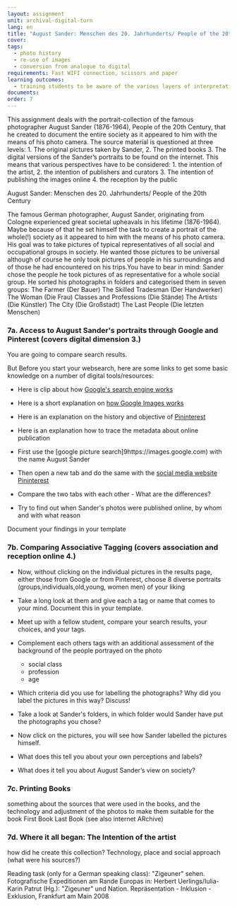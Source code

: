 ```yaml
---
layout: assignment
unit: archival-digital-turn
lang: en
title: "August Sander: Menschen des 20. Jahrhunderts/ People of the 20th Century"
cover:
tags:
  - photo history
  - re-use of images
  - conversion from analogue to digital
requirements: Fast WIFI connection, scissors and paper
learning outcomes: 
  - training students to be aware of the various layers of interpretations when dealing analogue photos that are published online.  
documents:
order: 7
---
```

This assignment deals with the portrait-collection of the famous photographer August Sander (1876-1964), People of the 20th Century, 
that he created to document the entire society as it appeared to him with the means of his photo camera.
The source material is questioned at three levels: 1. The original pictures taken by Sander, 2. The printed books 3. The digital versions of the Sander’s portraits to be found on the internet. This means that various perspectives have to be considered: 1. the intention of the artist, 2. the intention of publishers and curators 3. The intention of publishing the images online 4. the reception by the public
<!-- more -->

<!-- briefing-student -->
 
August Sander: Menschen des 20. Jahrhunderts/ People of the 20th Century

The famous German photographer, August Sander, originating from Cologne experienced great societal upheavals in his lifetime (1876-1964). Maybe because of that he set himself the task to create a portrait of the whole(!) society as it appeared to him with the means of his photo camera. His goal was to take pictures of typical representatives of all social and occupational groups in society. He wanted those pictures to be universal although of course he only took pictures of people in his surroundings and of those he had encountered on his trips.You have to bear in mind: Sander chose the people he took pictures of as representative for a whole social group. 
He sorted his photographs in folders and categorised them in seven groups:
The Farmer (Der Bauer)
The Skilled Tradesman (Der Handwerker)
The Woman (Die Frau)
Classes and Professions (Die Stände)
The Artists (Die Künstler)
The City (Die Großstadt)
The Last People (Die letzten Menschen)


<!-- section-contents -->
### 7a. Access to August Sander's portraits through Google and Pinterest (covers digital dimension 3.) 

You are going to compare search results.

But Before you start your websearch, here are some links to get some basic knowledge on a number of digital tools/resources: 
- Here is clip about how [Google's search engine works](https://www.youtube.com/watch?v=BNHR6IQJGZs)
- Here is a short explanation on [how Google Images works](https://www.dummies.com/education/internet-basics/knowing-google-images-basics/) 
- Here is an explanation on the history and objective of [Pininterest](https://en.wikipedia.org/wiki/Pinterest)
- Here is an explanation how to trace the metadata about online publication 

- First use the [google picture search]9https://images.google.com) with the name August Sander  
- Then open a new tab and do the same with the [social media website Pininterest](https://www.pinterest.de/search/pins/?q=August%20Sander&rs=typed&term_meta[]=August%7Ctyped&term_meta[]=Sander%7Ctyped) 
- Compare the two tabs with each other - What are the differences?
- Try to find out when Sander's photos were published online, by whom and with what reason 

Document your findings in your template
<!-- section -->

<!-- section-contents -->
### 7b. Comparing Associative Tagging (covers association and reception online 4.) 

- Now, without clicking on the individual pictures in the results page, either those from Google or from Pinterest, choose 8 diverse portraits (groups,individuals,old,young, women men) of your liking
- Take a long look at them and give each a tag or name that comes to your mind. Document this in your template. 
- Meet up with a fellow student, compare your search results, your choices, and your tags.  
- Complement each others tags with an additional assessment of the background of the people portrayed on the photo
  - social class
  - profession
  - age
- Which criteria did you use for labelling the photographs? Why did you label the pictures in this way? Discuss!
- Take a look at Sander's folders, in which folder would Sander have put the photographs you chose?

- Now click on the pictures, you will see how Sander labelled the pictures himself. 
- What does this tell you about your own perceptions and labels? 
- What does it tell you about August Sander’s view on society?
<!-- section -->

<!-- section-contents -->
### 7c. Printing Books 
something about the sources that were used in the books, and the technology and adjustment of the photos to make them suitable for the book 
First Book
Last Book 
(see also internet ARchive) 
<!-- section -->

<!-- section-contents -->
### 7d. Where it all began: The Intention of the artist 
how did he create this collection? Technology, place and social approach (what were his sources?) 
<!-- section --> 

<!-- briefing-teacher -->
Reading task (only for a German speaking class): "Zigeuner" sehen. Fotografische Expeditionen am Rande Europas
in: Herbert Uerlings/Iulia-Karin Patrut (Hg.): "Zigeuner" und Nation. Repräsentation - Inklusion - Exklusion, Frankfurt am Main 2008



  

